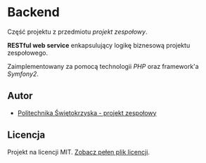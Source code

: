 # Backend

Część projektu z przedmiotu *projekt zespołowy*.

**RESTful web service** enkapsulujący logikę biznesową projektu zespołowego.

Zaimplementowany za pomocą technologii *PHP* oraz framework'a *Symfony2*.

## Autor

- [Politechnika Świętokrzyska - projekt zespołowy](https://github.com/psk-pz)

## Licencja

Projekt na licencji MIT. [Zobacz pełen plik licencji](LICENSE.md).
